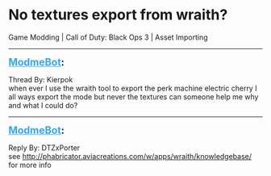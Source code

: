 # No textures export from wraith?
Game Modding | Call of Duty: Black Ops 3 | Asset Importing

---
<strong style="font-size: 1.4em;"><span style="text-decoration: underline;text-decoration-color: #34a7f9;"><span style="color:#34a7f9;">ModmeBot</span></span>:</strong>

<p>Thread By: Kierpok<br />when ever I use the wraith tool to export the perk machine electric cherry I all ways export the mode but never the textures can someone help me why and what I could do?</p>

---
<strong style="font-size: 1.4em;"><span style="text-decoration: underline;text-decoration-color: #34a7f9;"><span style="color:#34a7f9;">ModmeBot</span></span>:</strong>

<p>Reply By: DTZxPorter<br />see <a href="http://phabricator.aviacreations.com/w/apps/wraith/knowledgebase/">http://phabricator.aviacreations.com/w/apps/wraith/knowledgebase/</a> for more info</p>
